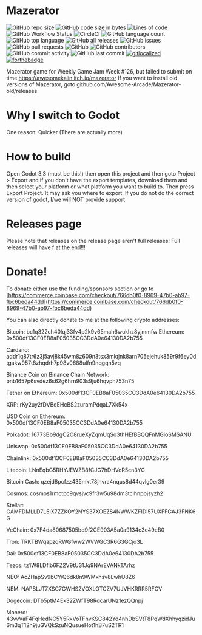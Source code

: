 # Mazerator

![GitHub repo size](https://img.shields.io/github/repo-size/Awesome-Arcade/Mazerator)
![GitHub code size in bytes](https://img.shields.io/github/languages/code-size/Awesome-Arcade/Mazerator)
![Lines of code](https://img.shields.io/tokei/lines/github/MazeratorGame/Mazerator)
![GitHub Workflow Status](https://img.shields.io/github/workflow/status/Awesome-Arcade/Mazerator/dev)
![CircleCI](https://img.shields.io/circleci/build/github/MazeratorGame/Mazerator)
![GitHub language count](https://img.shields.io/github/languages/count/Awesome-Arcade/Mazerator)
![GitHub top language](https://img.shields.io/github/languages/top/Awesome-Arcade/Mazerator)
![GitHub all releases](https://img.shields.io/github/downloads/Awesome-Arcade/Mazerator/total)
![GitHub issues](https://img.shields.io/github/issues/Awesome-Arcade/Mazerator)
![GitHub pull requests](https://img.shields.io/github/issues-pr/Awesome-Arcade/Mazerator)
![GitHub](https://img.shields.io/github/license/Awesome-Arcade/Mazerator)
![GitHub contributors](https://img.shields.io/github/contributors/Awesome-Arcade/Mazerator)
![GitHub commit activity](https://img.shields.io/github/commit-activity/m/MazeratorGame/Mazerator)
![GitHub last commit](https://img.shields.io/github/last-commit/Awesome-Arcade/Mazerator)
[![gitlocalized ](https://gitlocalize.com/repo/5634/whole_project/badge.svg)](https://gitlocalize.com/repo/5634/whole_project?utm_source=badge)
[![forthebadge](https://forthebadge.com/images/badges/built-with-love.svg)](https://forthebadge.com)


Mazerator game for Weekly Game Jam Week #126, but failed to submit on time https://awesomekalin.itch.io/mazerator
If you want to install old versions of Mazerator, goto github.com/Awesome-Arcade/Mazerator-old/releases

# Why I switch to Godot
One reason: Quicker (There are actually more)

# How to build
Open Godot 3.3 (must be this!) then open this project and then goto Project > Export and if you don't have the export templates, download them and then select your platform or what platform you want to build to. Then press Export Project. It may ask you where to export. If you do not do the correct version of godot, I/we will NOT provide support

# Releases page
Please note that releases on the release page aren't full releases! Full releases will have f at the end!!!

# Donate!
To donate either use the funding/sponsors section or go to [https://commerce.coinbase.com/checkout/766db0f0-8969-47b0-ab97-fbc6beda44dd](https://commerce.coinbase.com/checkout/766db0f0-8969-47b0-ab97-fbc6beda44dd)

You can also directly donate to me at the following crypto addresses:

Bitcoin: bc1q322ch40lqj33fv4p2k9v65mah6wukhz8yjmmfw
Ethereum: 0x500df13CF0EB8aF05035CC3DdA0e64130DA2b755

Cardano: addr1q87tr6z3j5avj8k45wm8z609n3tsx3mlqjnk8arn705ejehuk859r9f6ey0dtgakw957t8zhqdrh7p98v0688ulfn9nqgqn5vq

Binance Coin on Binance Chain Network: bnb1657p6svdez6s62g6hrn903s9ju6hqvph753n75

Tether on Ethereum: 0x500df13CF0EB8aF05035CC3DdA0e64130DA2b755

XRP: rKy2uy2fDVBqEHcBS2zuramPdqaL7Xk54x

USD Coin on Ethereum: 0x500df13CF0EB8aF05035CC3DdA0e64130DA2b755

Polkadot: 16773Bb9dgC2C8rueXyZqmUqSo3thHEfBBQQFnMGioSMSANU

Uniswap: 0x500df13CF0EB8aF05035CC3DdA0e64130DA2b755

Chainlink: 0x500df13CF0EB8aF05035CC3DdA0e64130DA2b755

Litecoin: LNnEqbG5RHYJEWZB8fCJG7hDHVcR5cn3YC

Bitcoin Cash: qzejd8pcfzz435mkt78jhvra4nqus8d44qvlg0er39

Cosmos: cosmos1rmctpc9qvsjvc9fr3w5u98dm3tclhnppjsyzh2

Stellar: GAMFDMLLD7L5IX7ZZKOY2NYS37XOEZS4NWWKZFIDI57UXFFGAJ3FNK6G

VeChain: 0x7F4da80687505bd9f2CE903A5a0a9134c3e49eB0

Tron: TRKTBWqapzqRWGfww2WVWGC3R6G3GCjo3L

Dai: 0x500df13CF0EB8aF05035CC3DdA0e64130DA2b755

Tezos: tz1W8LDfib6FZ2V9tU31Jq9NArEVANkTArhz

NEO: AcZHapSv9bCYiQ6dk8n9WMxhsv8LwhU8Z6

NEM: NAPBLJT7XSC7GWHS2VOXLOTCZV7UJVHKRRR5RFCV

Dogecoin: DTb5ptM4Ek32ZWfT98RdcarUNz1ezQQnpj

Monero: 43vvVaF4FqHedNC5Y5RxVoTFhvKSC842Yd4nhDbSVtT8PqWdXhhyqzidJu6m3qT12h9juGVQkSzuNQusueHot1hB7uS2TR1
